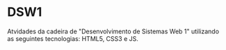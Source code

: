 # DSW1
 Atvidades da cadeira de "Desenvolvimento de Sistemas Web 1" utilizando as seguintes tecnologias: HTML5, CSS3 e JS.
